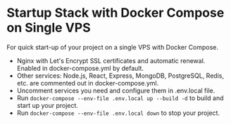 Startup Stack with Docker Compose on Single VPS
=================
For quick start-up of your project on a single VPS with Docker Compose.
- Nginx with Let's Encrypt SSL certificates and automatic renewal. Enabled in docker-compose.yml by default.
- Other services: Node.js, React, Express, MongoDB, PostgreSQL, Redis, etc. are commented out in docker-compose.yml.
- Uncomment services you need and configure them in .env.local file.
- Run `docker-compose --env-file .env.local up --build -d` to build and start up your project.
- Run `docker-compose --env-file .env.local down` to stop your project.

